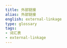 ```yaml
---
title: 外部链接
alias: 外部链接
english: external-linkage
type: glossary
tags:
- 词汇表
- external-linkage
---
```

